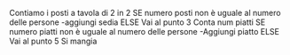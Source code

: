 Contiamo i posti a tavola di 2 in 2
SE numero posti non è uguale al numero delle persone -aggiungi sedia ELSE Vai al punto 3
Conta num piatti
SE numero piatti non è uguale al numero delle persone -Aggiungi piatto ELSE Vai al punto 5
Si mangia